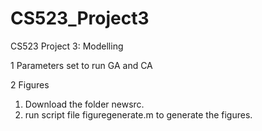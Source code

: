 # CS523_Project3
CS523 Project 3: Modelling

1 Parameters set to run GA and CA



2 Figures
   1) Download the folder newsrc.
   2) run script file figuregenerate.m to generate the figures.
